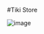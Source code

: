 #Tiki Store

![image](https://user-images.githubusercontent.com/86513245/123653592-7c0e5300-d857-11eb-9442-a9b56cb33f0b.png)
